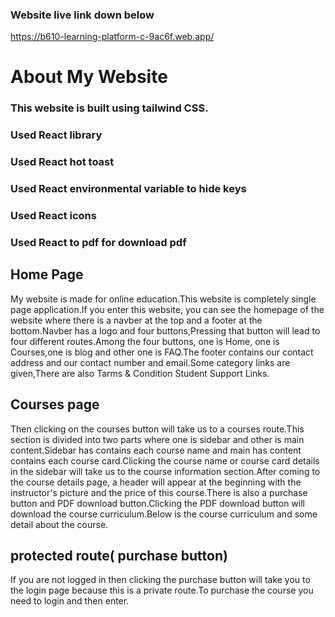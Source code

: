 ### Website live link down below
https://b610-learning-platform-c-9ac6f.web.app/

# About My Website

### This website is built using tailwind CSS.
###  Used React library
###  Used React hot toast
###  Used React environmental variable to hide keys
###  Used React icons
###  Used React to pdf for download pdf
## Home Page
My website is made for online education.This website is completely single page application.If you enter this website, you can see the homepage of the website where there is a navber at the top and a footer at the bottom.Navber has a logo and four buttons,Pressing that button will lead to four different routes.Among the four buttons, one is Home, one is Courses,one is blog and other one is FAQ.The footer contains our contact address and our contact number and email.Some category links are given,There are also Tarms & Condition Student Support Links.

## Courses page

Then clicking on the courses button will take us to a courses route.This section is divided into two parts where one is sidebar and other is main content.Sidebar has contains each course name and main has content contains each course card.Clicking the course name or course card details in the sidebar will take us to the course information section.After coming to the course details page, a header will appear at the beginning with the instructor's picture and the price of this course.There is also a purchase button and PDF download button.Clicking the PDF download button will download the course curriculum.Below is the course curriculum and some detail about the course.

## protected route( purchase button)
If you are not logged in then clicking the purchase button will take you to the login page because this is a private route.To purchase the course you need to login and then enter.


